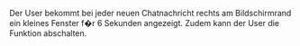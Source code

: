 Der User bekommt bei jeder neuen Chatnachricht rechts am Bildschirmrand ein kleines Fenster f�r 6 Sekunden angezeigt.
Zudem kann der User die Funktion abschalten.
